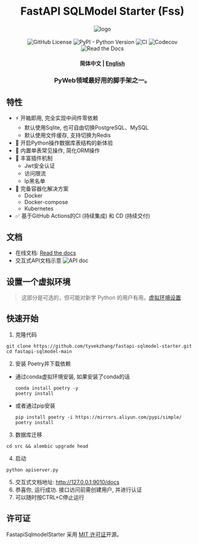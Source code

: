 <div  align="center" style="margin-top: 3%">
   <h1>
     FastAPI SQLModel Starter (Fss)
   </h1>
   <p>
     <img src="https://raw.githubusercontent.com/tyvekzhang/fastapi-sqlmodel-starter/main/docs/source/_static/img/fss.svg" alt="logo" style="vertical-align:middle; margin: 0.5%"/>
   </p>
   <p>
     <img alt="GitHub License" src="https://img.shields.io/github/license/tyvekzhang/fastapi-sqlmodel-starter">
     <img alt="PyPI - Python Version" src="https://img.shields.io/pypi/pyversions/fastapi-sqlmodel-starter">
     <img alt="CI" src="https://github.com/tyvekzhang/fastapi-sqlmodel-starter/actions/workflows/ci.yaml/badge.svg">
     <img alt="Codecov" src="https://img.shields.io/codecov/c/github/tyvekzhang/fastapi-sqlmodel-starter">
     <img alt="Read the Docs" src="https://img.shields.io/readthedocs/fastapi-sqlmodel-starter">
   </p>
   <h4>
      <p>
        <b>简体中文</b> |
        <a href="https://github.com/tyvekzhang/fastapi-sqlmodel-starter/blob/main/docs/README_en.md">English</a>
     </p>
   </h4>
   <h3>
    PyWeb领域最好用的脚手架之一。
   </h3>
</div>


## 特性

- ⚡ 开箱即用, 完全实现中间件零依赖
   - 默认使用Sqlite, 也可自由切换PostgreSQL、MySQL
   - 默认使用文件缓存, 支持切换为Redis
- 🚢 开启Python操作数据库表结构的新体验
- 🚀 内置单表常见操作, 简化ORM操作
- 🎨 丰富插件机制
   - Jwt安全认证
   - 访问限流
   - Ip黑名单
- 🐋 完备容器化解决方案
  - Docker
  - Docker-compose
  - Kubernetes
- ✅ 基于GitHub Actions的CI (持续集成) 和 CD (持续交付)

## 文档
- 在线文档: [Read the docs](https://fastapi-sqlmodel-starter.readthedocs.io/en/latest/)
- 交互式API文档示意
  <img alt="API doc"  src="https://raw.githubusercontent.com/tyvekzhang/fastapi-sqlmodel-starter/main/docs/img/api_doc.png">

## 设置一个虚拟环境
> 这部分是可选的，但可能对新学 Python 的用户有用。[虚拟环境设置](https://github.com/tyvekzhang/fastapi-sqlmodel-starter/blob/main/docs/VIRTUAL_ENV.md)

## 快速开始
1. 克隆代码
```shell
git clone https://github.com/tyvekzhang/fastapi-sqlmodel-starter.git
cd fastapi-sqlmodel-main
```
2. 安装 Poetry并下载依赖
- 通过conda虚拟环境安装, 如果安装了conda的话
  ```shell
  conda install poetry -y
  poetry install
  ```
- 或者通过pip安装
  ```shell
  pip install poetry -i https://mirrors.aliyun.com/pypi/simple/
  poetry install
  ```
3. 数据库迁移
```shell
cd src && alembic upgrade head
```
4. 启动
```shell
python apiserver.py
```
5. 交互式文档地址: http://127.0.0.1:9010/docs
6. 恭喜你, 运行成功. 接口访问前需创建用户, 并进行认证
7. 可以随时按CTRL+C停止运行

## 许可证

FastapiSqlmodelStarter 采用 [MIT 许可证](https://opensource.org/licenses/MIT)开源。
